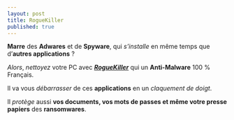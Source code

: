 ```yaml
---
layout: post
title: RogueKiller
published: true
---
```


**Marre** des **Adwares** et de **Spyware**, qui *s’installe* en même temps que d’**autres applications** ?  

*Alors*, *nettoyez* votre PC avec ***[RogueKiller](https://www.adlice.com/fr/roguekiller/)*** qui un **Anti-Malware** 100 % Français.

Il va vous *débarrasser* de ces **applications** en un *claquement de doigt*.

Il *protège* aussi **vos documents, vos mots de passes et même votre presse papiers** des **ransomwares**.
